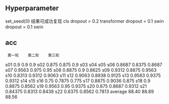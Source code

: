 ## Hyperparameter
set_seed(0)
结果可成功复现
cls dropout = 0.2
transformer dropout = 0.1
swin dropout = 0.1
swin

## acc
     第一轮    第二轮    第三轮
s01  0.9      0.9      0.9
s02  0.875    0.875    0.9
s03
s04
s05
s06  0.8687   0.8375   0.8687
s07  0.9563   0.975    0.95
s08  0.8875   0.9      0.8625
s09  0.9312   0.8875   0.9563
s10  0.8313   0.9312   0.9063
s11
s12  0.9063   0.8938   0.9125
s13  0.9563   0.9375   0.9312
s14
s15
s16  0.75     0.7875   0.775
s17  0.8875   0.9036   0.875
s18  0.9      0.8875   0.8562
s19  0.9563   0.95     0.9375
s20  0.875    0.8687   0.9312
s21  0.84375  0.8313   0.8438
s22  0.8375   0.8562   0.7813
average 88.40 88.89    88.56